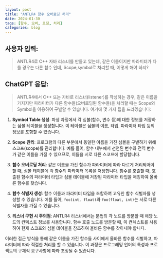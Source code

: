 ```yaml
---
layout: post
title: "ANTLR4 함수 오버로딩 처리"
date: 2024-01-30
tags: [함수, 오버, 로딩, 처리]
categories: blog
---
```


## 사용자 입력:
> ANTLR4로 C++ 자바 리스너를 만들고 있는데, 같은 이름이지만 파라미터가 다를 경우는 다른 함수 인데, Scope,symbol로 처리할 때, 어떻게 해야 하지?

## ChatGPT 응답:
> ANTLR4에서 C++ 또는 자바로 리스너(listener)를 작성하는 경우, 같은 이름을 가지지만 파라미터가 다른 함수들(오버로딩된 함수들)을 처리할 때는 Scope와 Symbol을 이용하여 구별할 수 있습니다. 여기에 몇 가지 팁을 드리겠습니다:

1. **Symbol Table 생성**: 파싱 과정에서 각 심볼(함수, 변수 등)에 대한 정보를 저장하는 심볼 테이블을 생성합니다. 이 테이블은 심볼의 이름, 타입, 파라미터 타입 등의 정보를 포함할 수 있습니다.

2. **Scope 관리**: 프로그램의 다른 부분에서 동일한 이름을 가진 심볼을 구별하기 위해 스코프(scope)를 관리합니다. 예를 들어, 함수 내부에서 선언된 변수와 전역 변수가 같은 이름을 가질 수 있으므로, 이들을 서로 다른 스코프에 할당합니다.

3. **함수 오버로딩 처리**: 같은 이름을 가진 함수가 파라미터에 따라 다르게 처리되어야 할 때, 심볼 테이블에 각 함수의 파라미터 목록을 저장합니다. 함수를 호출할 때, 호출된 함수의 파라미터 타입과 심볼 테이블에 저장된 파라미터 타입을 매칭하여 올바른 함수를 찾습니다.

4. **함수 식별자 생성**: 함수 이름과 파라미터 타입을 조합하여 고유한 함수 식별자를 생성할 수 있습니다. 예를 들어, `foo(int, float)`와 `foo(float, int)`는 서로 다른 식별자를 가질 수 있습니다.

5. **리스너 구현 시 주의점**: ANTLR4 리스너에서는 문법의 각 노드를 방문할 때 해당 노드의 컨텍스트 정보를 사용합니다. 함수 호출 노드를 방문할 때, 이 컨텍스트를 사용하여 현재 스코프와 심볼 테이블을 참조하여 올바른 함수를 찾아내야 합니다.

이러한 접근 방식을 통해 같은 이름을 가진 함수들 사이에서 올바른 함수를 식별하고, 파라미터에 따라 적절한 처리를 할 수 있습니다. 이 과정은 프로그래밍 언어의 특성과 프로젝트의 구체적 요구사항에 따라 조정될 수 있습니다.

